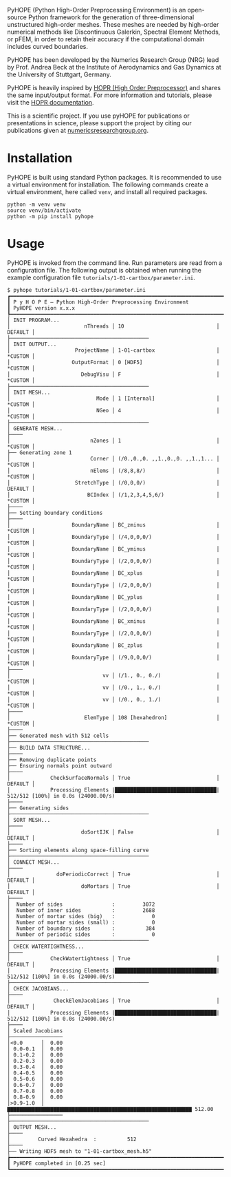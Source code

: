 PyHOPE (Python High-Order Preprocessing Environment) is an open-source Python framework for the generation of three-dimensional unstructured high-order meshes. These meshes are needed by high-order numerical methods like Discontinuous Galerkin, Spectral Element Methods, or pFEM, in order to retain their accuracy if the computational domain includes curved boundaries.

PyHOPE has been developed by the Numerics Research Group (NRG) lead by Prof. Andrea Beck at the Institute of Aerodynamics and Gas Dynamics at the University of Stuttgart, Germany.

PyHOPE is heavily inspired by [HOPR (High Order Preprocessor)](https://github.com/hopr-framework/hopr) and shares the same input/output format. For more information and tutorials, please visit the [HOPR documentation](https://hopr.readthedocs.io).

This is a scientific project. If you use pyHOPE for publications or presentations in science, please support the project by citing our publications given at [numericsresearchgroup.org](https://numericsresearchgroup.org/publications.html).

# Installation
PyHOPE is built using standard Python packages. It is recommended to use a virtual environment for installation. The following commands create a virtual environment, here called `venv`, and install all required packages.
```
python -m venv venv
source venv/bin/activate
python -m pip install pyhope
```

# Usage
PyHOPE is invoked from the command line. Run parameters are read from a configuration file. The following output is obtained when running the example configuration file `tutorials/1-01-cartbox/parameter.ini`.
```
$ pyhope tutorials/1-01-cartbox/parameter.ini
┏━━━━━━━━━━━━━━━━━━━━━━━━━━━━━━━━━━━━━━━━━━━━━━━━━━━━━━━━━━━━━━━━━━━━━━━━━━━━━━
┃ P y H O P E — Python High-Order Preprocessing Environment
┃ PyHOPE version x.x.x
┡━━━━━━━━━━━━━━━━━━━━━━━━━━━━━━━━━━━━━━━━━━━━━━━━━━━━━━━━━━━━━━━━━━━━━━━━━━━━━━
│ INIT PROGRAM...
│                        nThreads │ 10                              │ DEFAULT │
├─────────────────────────────────────────────
│ INIT OUTPUT...
│                     ProjectName │ 1-01-cartbox                    │ *CUSTOM │
│                    OutputFormat │ 0 [HDF5]                        │ *CUSTOM │
│                       DebugVisu │ F                               │ *CUSTOM │
├─────────────────────────────────────────────
│ INIT MESH...
│                            Mode │ 1 [Internal]                    │ *CUSTOM │
│                            NGeo │ 4                               │ *CUSTOM │
├─────────────────────────────────────────────
│ GENERATE MESH...
├────
│                          nZones │ 1                               │ *CUSTOM │
├── Generating zone 1
│                          Corner │ (/0.,0.,0. ,,1.,0.,0. ,,1.,1... │ *CUSTOM │
│                          nElems │ (/8,8,8/)                       │ *CUSTOM │
│                     StretchType │ (/0,0,0/)                       │ DEFAULT │
│                         BCIndex │ (/1,2,3,4,5,6/)                 │ *CUSTOM │
├────
├── Setting boundary conditions
├────
│                    BoundaryName │ BC_zminus                       │ *CUSTOM │
│                    BoundaryType │ (/4,0,0,0/)                     │ *CUSTOM │
│                    BoundaryName │ BC_yminus                       │ *CUSTOM │
│                    BoundaryType │ (/2,0,0,0/)                     │ *CUSTOM │
│                    BoundaryName │ BC_xplus                        │ *CUSTOM │
│                    BoundaryType │ (/2,0,0,0/)                     │ *CUSTOM │
│                    BoundaryName │ BC_yplus                        │ *CUSTOM │
│                    BoundaryType │ (/2,0,0,0/)                     │ *CUSTOM │
│                    BoundaryName │ BC_xminus                       │ *CUSTOM │
│                    BoundaryType │ (/2,0,0,0/)                     │ *CUSTOM │
│                    BoundaryName │ BC_zplus                        │ *CUSTOM │
│                    BoundaryType │ (/9,0,0,0/)                     │ *CUSTOM │
├────
│                              vv │ (/1., 0., 0./)                  │ *CUSTOM │
│                              vv │ (/0., 1., 0./)                  │ *CUSTOM │
│                              vv │ (/0., 0., 1./)                  │ *CUSTOM │
├────
│                        ElemType │ 108 [hexahedron]                │ *CUSTOM │
├────
├── Generated mesh with 512 cells
├─────────────────────────────────────────────
├── BUILD DATA STRUCTURE...
├────
├── Removing duplicate points
├── Ensuring normals point outward
├────
│             CheckSurfaceNormals │ True                            │ DEFAULT │
│             Processing Elements |█████████████████████████████████| 512/512 [100%] in 0.0s (24000.00/s)
├────
├── Generating sides
├─────────────────────────────────────────────
│ SORT MESH...
├────
│                       doSortIJK │ False                           │ DEFAULT │
├────
├── Sorting elements along space-filling curve
├─────────────────────────────────────────────
│ CONNECT MESH...
├────
│               doPeriodicCorrect │ True                            │ DEFAULT │
│                       doMortars │ True                            │ DEFAULT │
├────
│  Number of sides                :         3072
│  Number of inner sides          :         2688
│  Number of mortar sides (big)   :            0
│  Number of mortar sides (small) :            0
│  Number of boundary sides       :          384
│  Number of periodic sides       :            0
├─────────────────────────────────────────────
│ CHECK WATERTIGHTNESS...
├────
│             CheckWatertightness │ True                            │ DEFAULT │
│             Processing Elements |█████████████████████████████████| 512/512 [100%] in 0.0s (24000.00/s)
├─────────────────────────────────────────────
│ CHECK JACOBIANS...
├────
│              CheckElemJacobians │ True                            │ DEFAULT │
│             Processing Elements |█████████████████████████████████| 512/512 [100%] in 0.0s (24000.00/s)
├────
│ Scaled Jacobians
├─────────────────
│<0.0      │  0.00
│ 0.0-0.1  │  0.00
│ 0.1-0.2  │  0.00
│ 0.2-0.3  │  0.00
│ 0.3-0.4  │  0.00
│ 0.4-0.5  │  0.00
│ 0.5-0.6  │  0.00
│ 0.6-0.7  │  0.00
│ 0.7-0.8  │  0.00
│ 0.8-0.9  │  0.00
│>0.9-1.0  │ ▇▇▇▇▇▇▇▇▇▇▇▇▇▇▇▇▇▇▇▇▇▇▇▇▇▇▇▇▇▇▇▇▇▇▇▇▇▇▇▇▇▇▇▇▇▇▇▇▇▇▇▇▇▇▇▇▇▇▇▇ 512.00
├─────────────────
├─────────────────────────────────────────────
│ OUTPUT MESH...
├────
│         Curved Hexahedra  :          512
├────
├── Writing HDF5 mesh to "1-01-cartbox_mesh.h5"
┢━━━━━━━━━━━━━━━━━━━━━━━━━━━━━━━━━━━━━━━━━━━━━━━━━━━━━━━━━━━━━━━━━━━━━━━━━━━━━━
┃ PyHOPE completed in [0.25 sec]
┗━━━━━━━━━━━━━━━━━━━━━━━━━━━━━━━━━━━━━━━━━━━━━━━━━━━━━━━━━━━━━━━━━━━━━━━━━━━━━━
```
